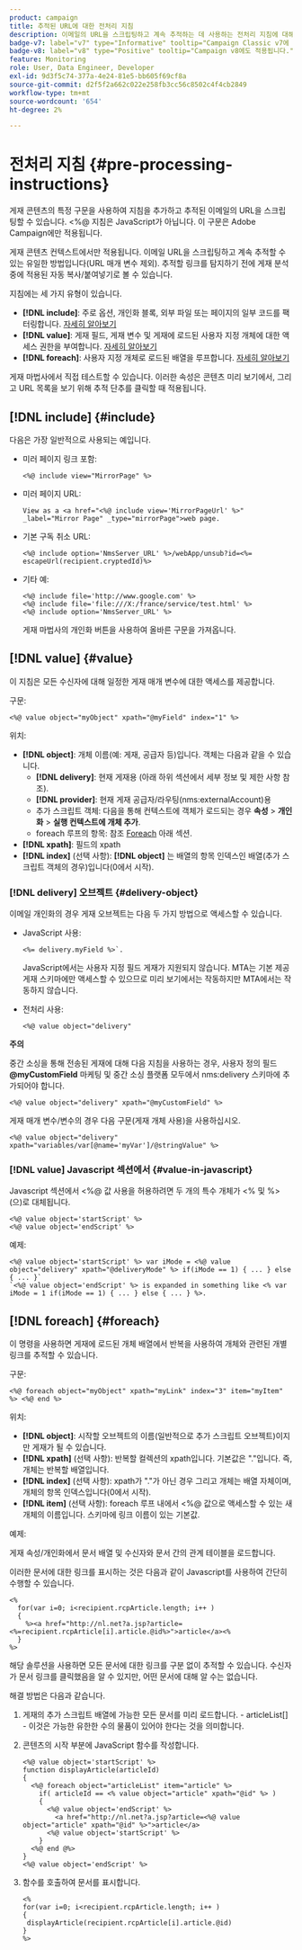 ```yaml
---
product: campaign
title: 추적된 URL에 대한 전처리 지침
description: 이메일의 URL을 스크립팅하고 계속 추적하는 데 사용하는 전처리 지침에 대해 자세히 알아보십시오
badge-v7: label="v7" type="Informative" tooltip="Campaign Classic v7에 적용"
badge-v8: label="v8" type="Positive" tooltip="Campaign v8에도 적용됩니다."
feature: Monitoring
role: User, Data Engineer, Developer
exl-id: 9d3f5c74-377a-4e24-81e5-bb605f69cf8a
source-git-commit: d2f5f2a662c022e258fb3cc56c8502c4f4cb2849
workflow-type: tm+mt
source-wordcount: '654'
ht-degree: 2%

---
```


# 전처리 지침 {#pre-processing-instructions}

게재 콘텐츠의 특정 구문을 사용하여 지침을 추가하고 추적된 이메일의 URL을 스크립팅할 수 있습니다. &lt;%@ 지침은 JavaScript가 아닙니다. 이 구문은 Adobe Campaign에만 적용됩니다.

게재 콘텐츠 컨텍스트에서만 적용됩니다. 이메일 URL을 스크립팅하고 계속 추적할 수 있는 유일한 방법입니다(URL 매개 변수 제외). 추적할 링크를 탐지하기 전에 게재 분석 중에 적용된 자동 복사/붙여넣기로 볼 수 있습니다.

지침에는 세 가지 유형이 있습니다.

* **[!DNL include]**: 주로 옵션, 개인화 블록, 외부 파일 또는 페이지의 일부 코드를 팩터링합니다. [자세히 알아보기](#include)
* **[!DNL value]**: 게재 필드, 게재 변수 및 게재에 로드된 사용자 지정 개체에 대한 액세스 권한을 부여합니다. [자세히 알아보기](#value)
* **[!DNL foreach]**: 사용자 지정 개체로 로드된 배열을 루프합니다. [자세히 알아보기](#foreach)

게재 마법사에서 직접 테스트할 수 있습니다. 이러한 속성은 콘텐츠 미리 보기에서, 그리고 URL 목록을 보기 위해 추적 단추를 클릭할 때 적용됩니다.

## [!DNL include] {#include}

다음은 가장 일반적으로 사용되는 예입니다.

* 미러 페이지 링크 포함:

  ```
  <%@ include view="MirrorPage" %>  
  ```

* 미러 페이지 URL:

  ```
  View as a <a href="<%@ include view='MirrorPageUrl' %>" _label="Mirror Page" _type="mirrorPage">web page.
  ```

* 기본 구독 취소 URL:

  ```
  <%@ include option='NmsServer_URL' %>/webApp/unsub?id=<%= escapeUrl(recipient.cryptedId)%>
  ```

* 기타 예:

  ```
  <%@ include file='http://www.google.com' %>
  <%@ include file='file:///X:/france/service/test.html' %>
  <%@ include option='NmsServer_URL' %>
  ```

  게재 마법사의 개인화 버튼을 사용하여 올바른 구문을 가져옵니다.

## [!DNL value] {#value}

이 지침은 모든 수신자에 대해 일정한 게재 매개 변수에 대한 액세스를 제공합니다.

구문:

```
<%@ value object="myObject" xpath="@myField" index="1" %>
```

위치:

* **[!DNL object]**: 개체 이름(예: 게재, 공급자 등)입니다.
객체는 다음과 같을 수 있습니다.
   * **[!DNL delivery]**: 현재 게재용 (아래 하위 섹션에서 세부 정보 및 제한 사항 참조).
   * **[!DNL provider]**: 현재 게재 공급자/라우팅(nms:externalAccount)용
   * 추가 스크립트 객체: 다음을 통해 컨텍스트에 객체가 로드되는 경우 **속성** > **개인화** > **실행 컨텍스트에 개체 추가**.
   * foreach 루프의 항목: 참조 [Foreach](#foreach) 아래 섹션.
* **[!DNL xpath]**: 필드의 xpath
* **[!DNL index]** (선택 사항): **[!DNL object]** 는 배열의 항목 인덱스인 배열(추가 스크립트 객체의 경우)입니다(0에서 시작).

### [!DNL delivery] 오브젝트 {#delivery-object}

이메일 개인화의 경우 게재 오브젝트는 다음 두 가지 방법으로 액세스할 수 있습니다.

* JavaScript 사용:

  ```
  <%= delivery.myField %>`.
  ```

  JavaScript에서는 사용자 지정 필드 게재가 지원되지 않습니다. MTA는 기본 제공 게재 스키마에만 액세스할 수 있으므로 미리 보기에서는 작동하지만 MTA에서는 작동하지 않습니다.

* 전처리 사용:

  ```
  <%@ value object="delivery"
  ```


**주의**

중간 소싱을 통해 전송된 게재에 대해 다음 지침을 사용하는 경우, 사용자 정의 필드 **@myCustomField** 마케팅 및 중간 소싱 플랫폼 모두에서 nms:delivery 스키마에 추가되어야 합니다.

```
<%@ value object="delivery" xpath="@myCustomField" %>
```

게재 매개 변수/변수의 경우 다음 구문(게재 개체 사용)을 사용하십시오.

```
<%@ value object="delivery" xpath="variables/var[@name='myVar']/@stringValue" %>
```

### [!DNL value] Javascript 섹션에서 {#value-in-javascript}

Javascript 섹션에서 &lt;%@ 값 사용을 허용하려면 두 개의 특수 개체가 &lt;% 및 %>(으)로 대체됩니다.

```
<%@ value object='startScript' %>
<%@ value object='endScript' %>
```

예제:

```
<%@ value object='startScript' %> var iMode = <%@ value object="delivery" xpath="@deliveryMode" %> if(iMode == 1) { ... } else { ... }`
`<%@ value object='endScript' %> is expanded in something like <% var iMode = 1 if(iMode == 1) { ... } else { ... } %>.
```

## [!DNL foreach] {#foreach}

이 명령을 사용하면 게재에 로드된 개체 배열에서 반복을 사용하여 개체와 관련된 개별 링크를 추적할 수 있습니다.

구문:

```
<%@ foreach object="myObject" xpath="myLink" index="3" item="myItem" %> <%@ end %>
```

위치:

* **[!DNL object]**: 시작할 오브젝트의 이름(일반적으로 추가 스크립트 오브젝트)이지만 게재가 될 수 있습니다.
* **[!DNL xpath]** (선택 사항): 반복할 컬렉션의 xpath입니다. 기본값은 &quot;.&quot;입니다. 즉, 개체는 반복할 배열입니다.
* **[!DNL index]** (선택 사항): xpath가 &quot;.&quot;가 아닌 경우 그리고 개체는 배열 자체이며, 개체의 항목 인덱스입니다(0에서 시작).
* **[!DNL item]** (선택 사항): foreach 루프 내에서 &lt;%@ 값으로 액세스할 수 있는 새 개체의 이름입니다. 스키마에 링크 이름이 있는 기본값.

예제:

게재 속성/개인화에서 문서 배열 및 수신자와 문서 간의 관계 테이블을 로드합니다.

이러한 문서에 대한 링크를 표시하는 것은 다음과 같이 Javascript를 사용하여 간단히 수행할 수 있습니다.

```
<%
  for(var i=0; i<recipient.rcpArticle.length; i++ )
  {
    %><a href="http://nl.net?a.jsp?article=<%=recipient.rcpArticle[i].article.@id%>">article</a><%
  }
%>
```

해당 솔루션을 사용하면 모든 문서에 대한 링크를 구분 없이 추적할 수 있습니다. 수신자가 문서 링크를 클릭했음을 알 수 있지만, 어떤 문서에 대해 알 수는 없습니다.

해결 방법은 다음과 같습니다.

1. 게재의 추가 스크립트 배열에 가능한 모든 문서를 미리 로드합니다. - articleList[] - 이것은 가능한 유한한 수의 물품이 있어야 한다는 것을 의미합니다.
1. 콘텐츠의 시작 부분에 JavaScript 함수를 작성합니다.

   ```
   <%@ value object='startScript' %>
   function displayArticle(articleId)
   {
     <%@ foreach object="articleList" item="article" %>
       if( articleId == <% value object="article" xpath="@id" %> ) 
       {
         <%@ value object='endScript' %>
           <a href="http://nl.net?a.jsp?article=<%@ value object="article" xpath="@id" %>">article</a>
         <%@ value object='startScript' %>
       } 
     <%@ end @%>
   }
   <%@ value object='endScript' %>
   ```

1. 함수를 호출하여 문서를 표시합니다.

   ```
   <%
   for(var i=0; i<recipient.rcpArticle.length; i++ )
   {
    displayArticle(recipient.rcpArticle[i].article.@id)
   }
   %>
   ```
